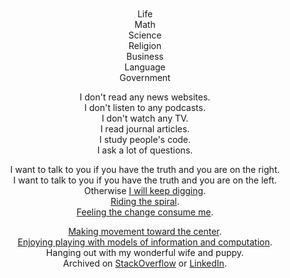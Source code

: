 
<br/>
<br/>
<br/>
<br/>

<p align="center">
Life<br/>
Math<br/>
Science<br/>
Religion<br/>
Business<br/>
Language<br/>
Government
</p>

<p align="center">
  I don't read any news websites.<br/>
  I don't listen to any podcasts.<br/>
  I don't watch any TV.<br/>
  I read journal articles.<br/>
  I study people's code.<br/>
  I ask a lot of questions.<br/>
</p>

<p align="center">
  I want to talk to you if you have the truth and you are on the right.<br/>
  I want to talk to you if you have the truth and you are on the left.<br/>
  Otherwise <a href="https://www.youtube.com/watch?v=NfpwKs1REg0#t=4m19s">I will keep digging</a>.<br/>
  <a href="https://www.youtube.com/watch?v=mBgviceBzFs#t=5m20s">Riding the spiral</a>.<br/>
  <a href="https://www.youtube.com/watch?v=GIuZUCpm9hc#t=2m55s">Feeling the change consume me</a>.
</p>

<p align="center">
  <a href="https://www.audible.com/pd/Tao-Te-Ching-Audiobook/B002V8DJSO">Making movement toward the center</a>.<br/>
  <a href="https://www.amazon.com/Cellular-Automata-Hyperbolic-Spaces-Theory/dp/1933153040">Enjoying playing with models of information and computation</a>.<br/>
Hanging out with my wonderful wife and puppy.<br/>
Archived on <a href="https://stackoverflow.com/users/169992/lance-pollard">StackOverflow</a> or <a href="https://www.linkedin.com/in/lancejpollard/">LinkedIn</a>.
</p>

<br/>
<br/>
<br/>
<br/>
